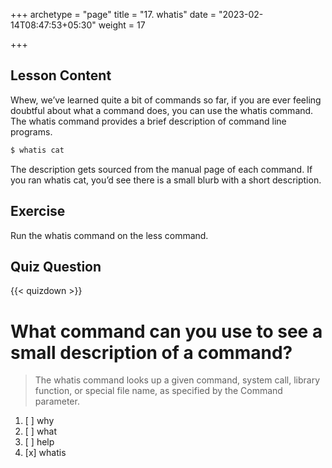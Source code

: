 +++
archetype = "page"
title = "17. whatis"
date = "2023-02-14T08:47:53+05:30"
weight = 17

+++

## Lesson Content

Whew, we’ve learned quite a bit of commands so far, if you are ever feeling doubtful about what a command does, you can use the whatis command. The whatis command provides a brief description of command line programs. 

```bash
$ whatis cat
```

The description gets sourced from the manual page of each command. If you ran whatis cat, you’d see there is a small blurb with a short description. 

## Exercise

Run the whatis command on the less command.

## Quiz Question

{{< quizdown >}}

# What command can you use to see a small description of a command?

> The whatis command looks up a given command, system call, library function, or special file name, as specified by the Command parameter.

1. [ ] why
2. [ ] what
3. [ ] help
4. [x] whatis

